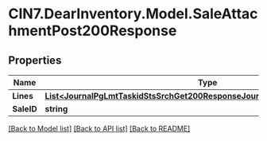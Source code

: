 # CIN7.DearInventory.Model.SaleAttachmentPost200Response

## Properties

| Name       | Type                                                                                                                                                            | Description | Notes      |
| ---------- | --------------------------------------------------------------------------------------------------------------------------------------------------------------- | ----------- | ---------- |
| **Lines**  | [**List&lt;JournalPgLmtTaskidStsSrchGet200ResponseJournalsInnerAttachmentsInner&gt;**](JournalPgLmtTaskidStsSrchGet200ResponseJournalsInnerAttachmentsInner.md) |             | [optional] |
| **SaleID** | **string**                                                                                                                                                      |             | [optional] |

[[Back to Model list]](../README.md#documentation-for-models) [[Back to API list]](../README.md#documentation-for-api-endpoints) [[Back to README]](../README.md)
